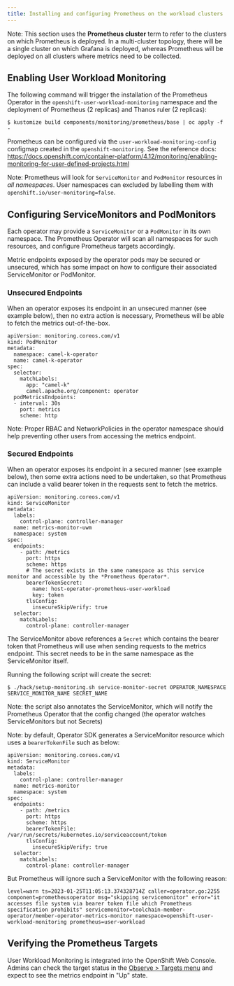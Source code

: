 ```yaml
---
title: Installing and configuring Prometheus on the workload clusters
---
```


Note:
This section uses the **Prometheus cluster** term to refer to the clusters on which Prometheus is deployed. 
In a multi-cluster topology, there will be a single cluster on which Grafana is deployed, whereas Prometheus will be deployed on all clusters where metrics need to be collected.

## Enabling User Workload Monitoring

The following command will trigger the installation of the Prometheus Operator in the `openshift-user-workload-monitoring` namespace and the deployment of Prometheus (2 replicas) and Thanos ruler (2 replicas):

```
$ kustomize build components/monitoring/prometheus/base | oc apply -f -   
```

Prometheus can be configured via the `user-workload-monitoring-config` configmap created in the `openshift-monitoring`. See the reference docs: https://docs.openshift.com/container-platform/4.12/monitoring/enabling-monitoring-for-user-defined-projects.html

Note: Prometheus will look for `ServiceMonitor` and `PodMonitor` resources in _all namespaces_. User namespaces can excluded by labelling them with `openshift.io/user-monitoring=false`.

## Configuring ServiceMonitors and PodMonitors

Each operator may provide a `ServiceMonitor` or a `PodMonitor` in its own namespace. 
The Prometheus Operator will scan all namespaces for such resources, and configure Prometheus targets accordingly.

Metric endpoints exposed by the operator pods may be secured or unsecured, which has some impact on how to configure their associated ServiceMonitor or PodMonitor.

### Unsecured Endpoints

When an operator exposes its endpoint in an unsecured manner (see example below), then no extra action is necessary, Prometheus will be able to fetch the metrics out-of-the-box.


```
apiVersion: monitoring.coreos.com/v1
kind: PodMonitor
metadata:
  namespace: camel-k-operator
  name: camel-k-operator
spec:
  selector:
    matchLabels:
      app: "camel-k"
      camel.apache.org/component: operator
  podMetricsEndpoints:
  - interval: 30s
    port: metrics
    scheme: http
```

Note: Proper RBAC and NetworkPolicies in the operator namespace should help preventing other users from accessing the metrics endpoint.

### Secured Endpoints

When an operator exposes its endpoint in a secured manner (see example below), then some extra actions need to be undertaken, so that Prometheus can include a valid bearer token in the requests sent to fetch the metrics.

```
apiVersion: monitoring.coreos.com/v1
kind: ServiceMonitor
metadata:
  labels:
    control-plane: controller-manager
  name: metrics-monitor-uwm
  namespace: system
spec:
  endpoints:
    - path: /metrics
      port: https
      scheme: https
      # The secret exists in the same namespace as this service monitor and accessible by the *Prometheus Operator*.
      bearerTokenSecret:
        name: host-operator-prometheus-user-workload
        key: token
      tlsConfig:
        insecureSkipVerify: true
  selector:
    matchLabels:
      control-plane: controller-manager
```

The ServiceMonitor above references a `Secret` which contains the bearer token that Prometheus will use when sending requests to the metrics endpoint. This secret needs to be in the same namespace as the ServiceMonitor itself. 


Running the following script will create the secret:

```
$ ./hack/setup-monitoring.sh service-monitor-secret OPERATOR_NAMESPACE SERVICE_MONITOR_NAME SECRET_NAME      
```

Note: the script also annotates the ServiceMonitor, which will notify the Prometheus Operator that the config changed (the operator watches ServiceMonitors but not Secrets)


Note: by default, Operator SDK generates a ServiceMonitor resource which uses a `bearerTokenFile` such as below:

```
apiVersion: monitoring.coreos.com/v1
kind: ServiceMonitor
metadata:
  labels:
    control-plane: controller-manager
  name: metrics-monitor
  namespace: system
spec:
  endpoints:
    - path: /metrics
      port: https
      scheme: https
      bearerTokenFile: /var/run/secrets/kubernetes.io/serviceaccount/token
      tlsConfig:
        insecureSkipVerify: true
  selector:
    matchLabels:
      control-plane: controller-manager
```

But Prometheus will ignore such a ServiceMonitor with the following reason:

```
level=warn ts=2023-01-25T11:05:13.374328714Z caller=operator.go:2255 component=prometheusoperator msg="skipping servicemonitor" error="it accesses file system via bearer token file which Prometheus specification prohibits" servicemonitor=toolchain-member-operator/member-operator-metrics-monitor namespace=openshift-user-workload-monitoring prometheus=user-workload
```

## Verifying the Prometheus Targets

User Workload Monitoring is integrated into the OpenShift Web Console. 
Admins can check the target status in the [Observe > Targets menu](https://console-openshift-console.apps.sandbox-stage.gb17.p1.openshiftapps.com/monitoring/targets) and expect to see the metrics endpoint in "Up" state.